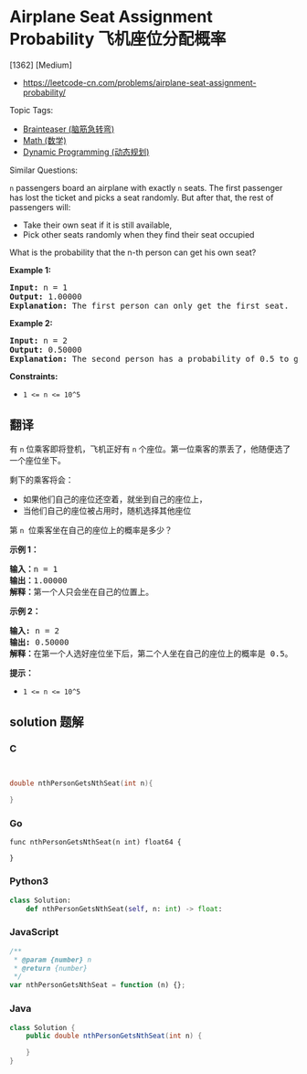 # Airplane Seat Assignment Probability 飞机座位分配概率

[1362] [Medium]

- https://leetcode-cn.com/problems/airplane-seat-assignment-probability/

Topic Tags:

- [Brainteaser (脑筋急转弯)](https://leetcode-cn.com/tag/brainteaser/)
- [Math (数学)](https://leetcode-cn.com/tag/math/)
- [Dynamic Programming (动态规划)](https://leetcode-cn.com/tag/dynamic-programming/)

Similar Questions:

`n` passengers board an airplane with exactly `n` seats. The first passenger has lost the ticket and picks a seat randomly. But after that, the rest of passengers will:

- Take their own seat if it is still available,
- Pick other seats randomly when they find their seat occupied

What is the probability that the n-th person can get his own seat?

**Example 1:**

<pre><strong>Input:</strong> n = 1
<strong>Output:</strong> 1.00000
<strong>Explanation: </strong>The first person can only get the first seat.</pre>

**Example 2:**

<pre><strong>Input:</strong> n = 2
<strong>Output:</strong> 0.50000
<strong>Explanation: </strong>The second person has a probability of 0.5 to get the second seat (when first person gets the first seat).
</pre>

**Constraints:**

- `1 <= n <= 10^5`

## 翻译

有 `n` 位乘客即将登机，飞机正好有 `n` 个座位。第一位乘客的票丢了，他随便选了一个座位坐下。

剩下的乘客将会：

- 如果他们自己的座位还空着，就坐到自己的座位上，
- 当他们自己的座位被占用时，随机选择其他座位

第 `n`  位乘客坐在自己的座位上的概率是多少？

**示例 1：**

<pre><strong>输入：</strong>n = 1
<strong>输出：</strong>1.00000
<strong>解释：</strong>第一个人只会坐在自己的位置上。</pre>

**示例 2：**

<pre><strong>输入:</strong> n = 2
<strong>输出:</strong> 0.50000
<strong>解释：</strong>在第一个人选好座位坐下后，第二个人坐在自己的座位上的概率是 0.5。
</pre>

**提示：**

- `1 <= n <= 10^5`

## solution 题解

### C

```c


double nthPersonGetsNthSeat(int n){

}


```

### Go

```golang
func nthPersonGetsNthSeat(n int) float64 {

}
```

### Python3

```python
class Solution:
    def nthPersonGetsNthSeat(self, n: int) -> float:

```

### JavaScript

```javascript
/**
 * @param {number} n
 * @return {number}
 */
var nthPersonGetsNthSeat = function (n) {};
```

### Java

```java
class Solution {
    public double nthPersonGetsNthSeat(int n) {

    }
}
```
